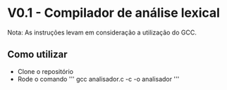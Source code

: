 # V0.1 - Compilador de análise lexical

Nota: As instruções levam em consideração a utilização do GCC.

## Como utilizar

- Clone o repositório
- Rode o comando
'''
gcc analisador.c -c -o analisador
'''


